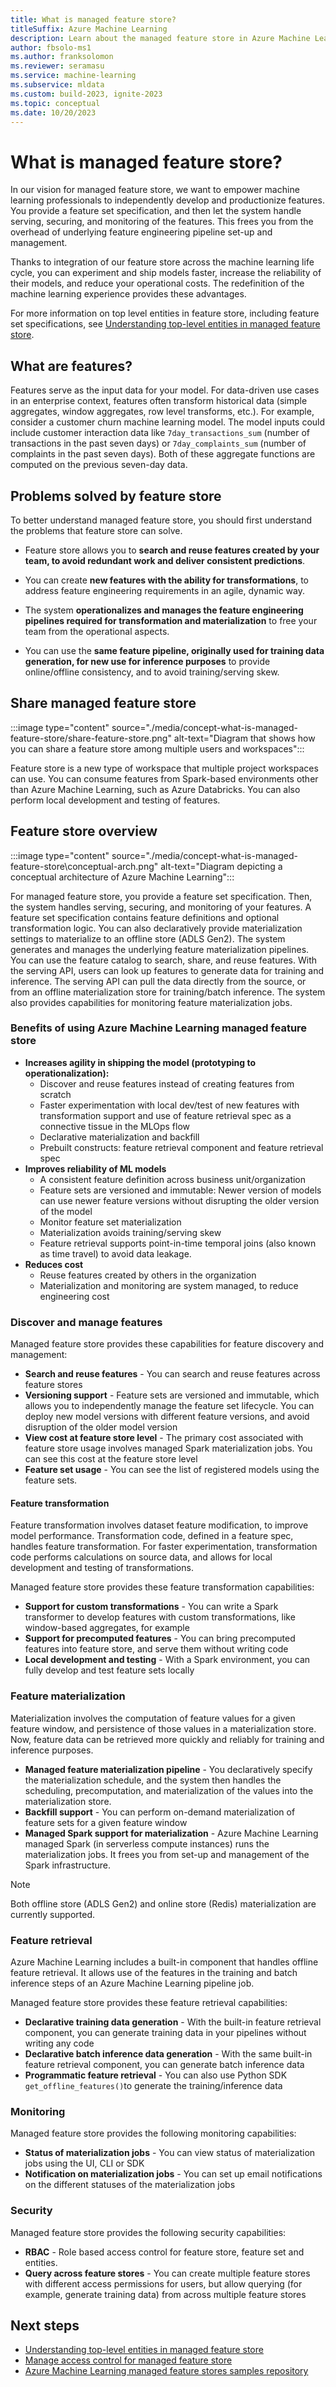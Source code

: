 ```yaml
---
title: What is managed feature store?
titleSuffix: Azure Machine Learning
description: Learn about the managed feature store in Azure Machine Learning
author: fbsolo-ms1 
ms.author: franksolomon 
ms.reviewer: seramasu
ms.service: machine-learning
ms.subservice: mldata 
ms.custom: build-2023, ignite-2023
ms.topic: conceptual
ms.date: 10/20/2023
---
```


# What is managed feature store?

In our vision for managed feature store, we want to empower machine learning professionals to independently develop and productionize features. You provide a feature set specification, and then let the system handle serving, securing, and monitoring of the features. This frees you from the overhead of underlying feature engineering pipeline set-up and management.

Thanks to integration of our feature store across the machine learning life cycle, you can experiment and ship models faster, increase the reliability of their models, and reduce your operational costs. The redefinition of the machine learning experience provides these advantages.

For more information on top level entities in feature store, including feature set specifications, see [Understanding top-level entities in managed feature store](concept-top-level-entities-in-managed-feature-store.md).

## What are features?
Features serve as the input data for your model. For data-driven use cases in an enterprise context, features often transform historical data (simple aggregates, window aggregates, row level transforms, etc.). For example, consider a customer churn machine learning model. The model inputs could include customer interaction data like `7day_transactions_sum` (number of transactions in the past seven days) or `7day_complaints_sum` (number of complaints in the past seven days). Both of these aggregate functions are computed on the previous seven-day data.

## Problems solved by feature store
To better understand managed feature store, you should first understand the problems that feature store can solve.

- Feature store allows you to **search and reuse features created by your team, to avoid redundant work and deliver consistent predictions**.

- You can create **new features with the ability for transformations**, to address feature engineering requirements in an agile, dynamic way.

- The system **operationalizes and manages the feature engineering pipelines required for transformation and materialization** to free your team from the operational aspects.

- You can use the **same feature pipeline, originally used for training data generation, for new use for inference purposes** to provide online/offline consistency, and to avoid training/serving skew.

## Share managed feature store

:::image type="content" source="./media/concept-what-is-managed-feature-store/share-feature-store.png" alt-text="Diagram that shows how you can share a feature store among multiple users and workspaces":::

Feature store is a new type of workspace that multiple project workspaces can use. You can consume features from Spark-based environments other than Azure Machine Learning, such as Azure Databricks. You can also perform local development and testing of features.

## Feature store overview

:::image type="content" source="./media/concept-what-is-managed-feature-store\conceptual-arch.png" alt-text="Diagram depicting a conceptual architecture of Azure Machine Learning":::

For managed feature store, you provide a feature set specification. Then, the system handles serving, securing, and monitoring of your features. A feature set specification contains feature definitions and optional transformation logic. You can also declaratively provide materialization settings to materialize to an offline store (ADLS Gen2). The system generates and manages the underlying feature materialization pipelines. You can use the feature catalog to search, share, and reuse features. With the serving API, users can look up features to generate data for training and inference. The serving API can pull the data directly from the source, or from an offline materialization store for training/batch inference. The system also provides capabilities for monitoring feature materialization jobs.

### Benefits of using Azure Machine Learning managed feature store

- __Increases agility in shipping the model (prototyping to operationalization):__
    - Discover and reuse features instead of creating features from scratch
    - Faster experimentation with local dev/test of new features with transformation support and use of feature retrieval spec as a connective tissue in the MLOps flow
    - Declarative materialization and backfill
    - Prebuilt constructs: feature retrieval component and feature retrieval spec
- __Improves reliability of ML models__
    - A consistent feature definition across business unit/organization
    - Feature sets are versioned and immutable: Newer version of models can use newer feature versions without disrupting the older version of the model
    - Monitor feature set materialization
    - Materialization avoids training/serving skew
    - Feature retrieval supports point-in-time temporal joins (also known as time travel) to avoid data leakage.
- __Reduces cost__
    - Reuse features created by others in the organization
    - Materialization and monitoring are system managed, to reduce engineering cost

### Discover and manage features

Managed feature store provides these capabilities for feature discovery and management:

- **Search and reuse features** - You can search and reuse features across feature stores
- **Versioning support** - Feature sets are versioned and immutable, which allows you to independently manage the feature set lifecycle. You can deploy new model versions with different feature versions, and avoid disruption of the older model version
- **View cost at feature store level** - The primary cost associated with feature store usage involves managed Spark materialization jobs. You can see this cost at the feature store level
- **Feature set usage** - You can see the list of registered models using the feature sets.

#### Feature transformation

Feature transformation involves dataset feature modification, to improve model performance. Transformation code, defined in a feature spec, handles feature transformation. For faster experimentation, transformation code performs calculations on source data, and allows for local development and testing of transformations.

Managed feature store provides these feature transformation capabilities:

- **Support for custom transformations** - You can write a Spark transformer to develop features with custom transformations, like window-based aggregates, for example
- **Support for precomputed features** - You can bring precomputed features into feature store, and serve them without writing code
- **Local development and testing** - With a Spark environment, you can fully develop and test feature sets locally

### Feature materialization
Materialization involves the computation of feature values for a given feature window, and persistence of those values in a materialization store. Now, feature data can be retrieved more quickly and reliably for training and inference purposes.

- **Managed feature materialization pipeline** - You declaratively specify the materialization schedule, and the system then handles the scheduling, precomputation, and materialization of the values into the materialization store.
- **Backfill support** - You can perform on-demand materialization of feature sets for a given feature window
- **Managed Spark support for materialization** - Azure Machine Learning managed Spark (in serverless compute instances) runs the materialization jobs. It frees you from set-up and management of the Spark infrastructure.

> [!NOTE]
> Both offline store (ADLS Gen2) and online store (Redis) materialization are currently supported.

### Feature retrieval

Azure Machine Learning includes a built-in component that handles offline feature retrieval. It allows use of the features in the training and batch inference steps of an Azure Machine Learning pipeline job.

Managed feature store provides these feature retrieval capabilities:

- **Declarative training data generation** - With the built-in feature retrieval component, you can generate training data in your pipelines without writing any code
- **Declarative batch inference data generation** - With the same built-in feature retrieval component, you can generate batch inference data
- **Programmatic feature retrieval** - You can also use Python SDK `get_offline_features()`to generate the training/inference data

### Monitoring

Managed feature store provides the following monitoring capabilities:

- **Status of materialization jobs** - You can view status of materialization jobs using the UI, CLI or SDK
- **Notification on materialization jobs** - You can set up email notifications on the different statuses of the materialization jobs

### Security

Managed feature store provides the following security capabilities:

- **RBAC** - Role based access control for feature store, feature set and entities.
- **Query across feature stores** - You can create multiple feature stores with different access permissions for users, but allow querying (for example, generate training data) from across multiple feature stores

## Next steps

- [Understanding top-level entities in managed feature store](concept-top-level-entities-in-managed-feature-store.md)
- [Manage access control for managed feature store](how-to-setup-access-control-feature-store.md)
- [Azure Machine Learning managed feature stores samples repository](https://github.com/Azure/azureml-examples/tree/main/sdk/python/featurestore_sample)
